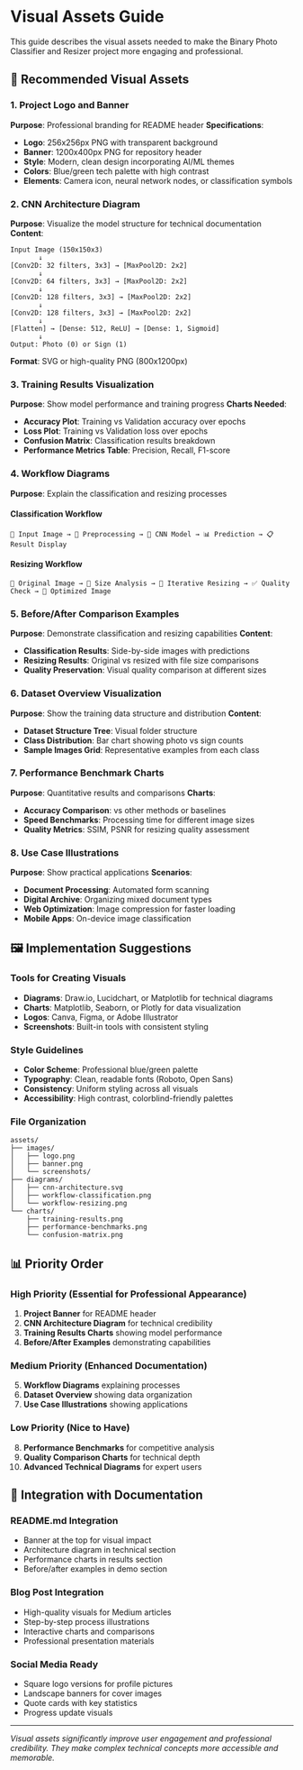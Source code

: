 # Visual Assets Guide

This guide describes the visual assets needed to make the Binary Photo Classifier and Resizer project more engaging and professional.

## 🎨 Recommended Visual Assets

### 1. Project Logo and Banner
**Purpose**: Professional branding for README header
**Specifications**:
- **Logo**: 256x256px PNG with transparent background
- **Banner**: 1200x400px PNG for repository header
- **Style**: Modern, clean design incorporating AI/ML themes
- **Colors**: Blue/green tech palette with high contrast
- **Elements**: Camera icon, neural network nodes, or classification symbols

### 2. CNN Architecture Diagram
**Purpose**: Visualize the model structure for technical documentation
**Content**:
```
Input Image (150x150x3)
       ↓
[Conv2D: 32 filters, 3x3] → [MaxPool2D: 2x2]
       ↓
[Conv2D: 64 filters, 3x3] → [MaxPool2D: 2x2]
       ↓
[Conv2D: 128 filters, 3x3] → [MaxPool2D: 2x2]
       ↓
[Conv2D: 128 filters, 3x3] → [MaxPool2D: 2x2]
       ↓
[Flatten] → [Dense: 512, ReLU] → [Dense: 1, Sigmoid]
       ↓
Output: Photo (0) or Sign (1)
```
**Format**: SVG or high-quality PNG (800x1200px)

### 3. Training Results Visualization
**Purpose**: Show model performance and training progress
**Charts Needed**:
- **Accuracy Plot**: Training vs Validation accuracy over epochs
- **Loss Plot**: Training vs Validation loss over epochs
- **Confusion Matrix**: Classification results breakdown
- **Performance Metrics Table**: Precision, Recall, F1-score

### 4. Workflow Diagrams
**Purpose**: Explain the classification and resizing processes

#### Classification Workflow
```
📁 Input Image → 🔄 Preprocessing → 🧠 CNN Model → 📊 Prediction → 📋 Result Display
```

#### Resizing Workflow
```
📁 Original Image → 📏 Size Analysis → 🔄 Iterative Resizing → ✅ Quality Check → 💾 Optimized Image
```

### 5. Before/After Comparison Examples
**Purpose**: Demonstrate classification and resizing capabilities
**Content**:
- **Classification Results**: Side-by-side images with predictions
- **Resizing Results**: Original vs resized with file size comparisons
- **Quality Preservation**: Visual quality comparison at different sizes

### 6. Dataset Overview Visualization
**Purpose**: Show the training data structure and distribution
**Content**:
- **Dataset Structure Tree**: Visual folder structure
- **Class Distribution**: Bar chart showing photo vs sign counts
- **Sample Images Grid**: Representative examples from each class

### 7. Performance Benchmark Charts
**Purpose**: Quantitative results and comparisons
**Charts**:
- **Accuracy Comparison**: vs other methods or baselines
- **Speed Benchmarks**: Processing time for different image sizes
- **Quality Metrics**: SSIM, PSNR for resizing quality assessment

### 8. Use Case Illustrations
**Purpose**: Show practical applications
**Scenarios**:
- **Document Processing**: Automated form scanning
- **Digital Archive**: Organizing mixed document types
- **Web Optimization**: Image compression for faster loading
- **Mobile Apps**: On-device image classification

## 🖼️ Implementation Suggestions

### Tools for Creating Visuals
- **Diagrams**: Draw.io, Lucidchart, or Matplotlib for technical diagrams
- **Charts**: Matplotlib, Seaborn, or Plotly for data visualization
- **Logos**: Canva, Figma, or Adobe Illustrator
- **Screenshots**: Built-in tools with consistent styling

### Style Guidelines
- **Color Scheme**: Professional blue/green palette
- **Typography**: Clean, readable fonts (Roboto, Open Sans)
- **Consistency**: Uniform styling across all visuals
- **Accessibility**: High contrast, colorblind-friendly palettes

### File Organization
```
assets/
├── images/
│   ├── logo.png
│   ├── banner.png
│   └── screenshots/
├── diagrams/
│   ├── cnn-architecture.svg
│   ├── workflow-classification.png
│   └── workflow-resizing.png
└── charts/
    ├── training-results.png
    ├── performance-benchmarks.png
    └── confusion-matrix.png
```

## 📊 Priority Order

### High Priority (Essential for Professional Appearance)
1. **Project Banner** for README header
2. **CNN Architecture Diagram** for technical credibility
3. **Training Results Charts** showing model performance
4. **Before/After Examples** demonstrating capabilities

### Medium Priority (Enhanced Documentation)
5. **Workflow Diagrams** explaining processes
6. **Dataset Overview** showing data organization  
7. **Use Case Illustrations** showing applications

### Low Priority (Nice to Have)
8. **Performance Benchmarks** for competitive analysis
9. **Quality Comparison Charts** for technical depth
10. **Advanced Technical Diagrams** for expert users

## 🎯 Integration with Documentation

### README.md Integration
- Banner at the top for visual impact
- Architecture diagram in technical section
- Performance charts in results section
- Before/after examples in demo section

### Blog Post Integration
- High-quality visuals for Medium articles
- Step-by-step process illustrations
- Interactive charts and comparisons
- Professional presentation materials

### Social Media Ready
- Square logo versions for profile pictures
- Landscape banners for cover images
- Quote cards with key statistics
- Progress update visuals

---

*Visual assets significantly improve user engagement and professional credibility. They make complex technical concepts more accessible and memorable.*